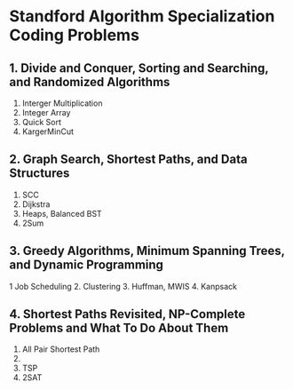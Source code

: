 # Standford Algorithm Specialization Coding Problems

## 1. Divide and Conquer, Sorting and Searching, and Randomized Algorithms

1. Interger Multiplication
2. Integer Array
3. Quick Sort
4. KargerMinCut

## 2. Graph Search, Shortest Paths, and Data Structures

1. SCC
2. Dijkstra
3. Heaps, Balanced BST
4. 2Sum

## 3. Greedy Algorithms, Minimum Spanning Trees, and Dynamic Programming

1 Job Scheduling
2. Clustering
3. Huffman, MWIS
4. Kanpsack

## 4. Shortest Paths Revisited, NP-Complete Problems and What To Do About Them

1. All Pair Shortest Path
2.
3. TSP
4. 2SAT

